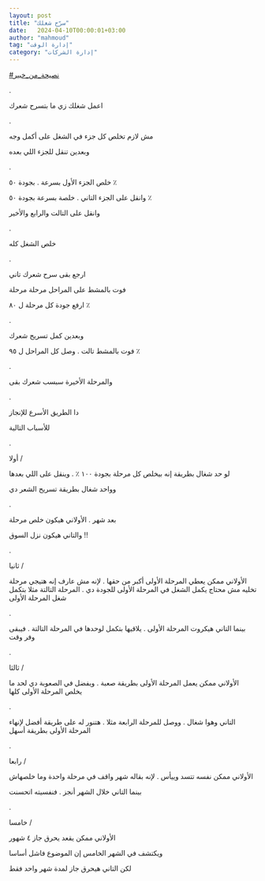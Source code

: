```yaml
---
layout: post
title: "سرّح شغلك"
date:   2024-04-10T00:00:01+03:00
author: "mahmoud"
tag: "إدارة الوقت"
category: "إدارة الشركات"
---
```



[<u>\#نصيحة\_من\_خبير</u>](https://www.facebook.com/hashtag/%D9%86%D8%B5%D9%8A%D8%AD%D8%A9_%D9%85%D9%86_%D8%AE%D8%A8%D9%8A%D8%B1?__eep__=6&__cft__%5b0%5d=AZVTHUGwhzjl2anEvr4_sUVSo6q0NKme_I8w7mxniUZajYb4FMl70sTIIXYee2R_DR-sEYqLXtN_y-j_4jbTABnEl73o9beFPAE626UuizvYbBAxNvakkV14uZ-azHVQPytOVnrhhbwZ9qtgd84xdSxsy8HEZaLCwKMj1VpFDYzJzLRp7rjsiPqHGFxOqvjzz54&__tn__=*NK-R)

.

اعمل شغلك زي ما بتسرح شعرك

.

مش لازم تخلص كل جزء في الشغل على أكمل وجه

وبعدين تنقل للجزء اللي بعده

.

خلص الجزء الأول بسرعة . بجودة ٥٠ ٪

وانقل على الجزء التاني . خلصة بسرعة بجودة ٥٠ ٪

وانقل على التالت والرابع والأخير

.

خلص الشغل كله

.

ارجع بقى سرح شعرك تاني

فوت بالمشط على المراحل مرحلة مرحلة

ارفع جودة كل مرحلة ل ٨٠ ٪

.

وبعدين كمل تسريح شعرك

فوت بالمشط تالت . وصل كل المراحل ل ٩٥ ٪

.

والمرحلة الأخيرة سبسب شعرك بقى

.

دا الطريق الأسرع للإنجاز

للأسباب التالية

.

أولا /

لو حد شغال بطريقة إنه بيخلص كل مرحلة بجودة ١٠٠ ٪ . وينقل
على اللي بعدها

وواحد شغال بطريقة تسريح الشعر دي

.

بعد شهر . الأولاني هيكون خلص مرحلة

والتاني هيكون نزل السوق !!

.

ثانيا /

الأولاني ممكن يعطي المرحلة الأولى أكبر من حقها . لإنه مش
عارف إنه هتيجي مرحلة تخليه مش محتاج يكمل الشغل في المرحلة الأولى للجودة
دي . المرحلة التالتة مثلا بتكمل شغل المرحلة الأولى

.

بينما التاني هيكروت المرحلة الأولى . يلاقيها بتكمل
لوحدها في المرحلة التالتة . فيبقى وفر وقت

.

ثالثا /

الأولاني ممكن يعمل المرحلة الأولى بطريقة صعبة . ويفضل في
الصعوبة دي لحد ما يخلص المرحلة الأولى كلها

.

التاني وهوا شغال . ووصل للمرحلة الرابعة مثلا . هتنور له
على طريقة أفضل لإنهاء المرحلة الأولى بطريقة أسهل

.

رابعا /

الأولاني ممكن نفسه تتسد وييأس . لإنه بقاله شهر واقف في
مرحلة واحدة وما خلصهاش

بينما التاني خلال الشهر أنجز . فنفسيته اتحسنت

.

خامسا /

الأولاني ممكن يقعد يحرق جاز ٤ شهور

ويكتشف في الشهر الخامس إن الموضوع فاشل أساسا

لكن التاني هيحرق جاز لمدة شهر واحد فقط
